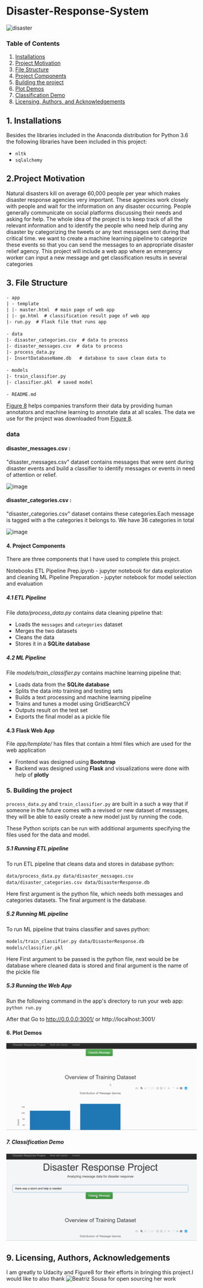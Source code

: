 # Disaster-Response-System
![disaster](https://media.npr.org/assets/img/2013/05/24/15164761_h22490559_wide-e6f3bf2e9dae3f152039639a8d851b9c9e9ac7be-s800-c85.jpg)

### Table of Contents
1. [Installations](#libraries)
2. [Project Motivation](#motivation)
3. [File Structure](#structure)
4. [Project Components](#project_componenets)
5. [Building the project](#Building)
6. [Plot Demos](#demo1)
7. [Classification Demo](#demo2)
8. [Licensing, Authors, and Acknowledgements](#licensing)


## 1. Installations <a name="libraries"></a>
Besides the libraries included in the Anaconda distribution for Python 3.6 the following libraries have been included in this project:
* `nltk` 
* `sqlalchemy` 

## 2.Project Motivation<a name="motivation"></a>

Natural disasters kill on average 60,000 people per year which makes disaster response agencies very important. These agencies work closely with people and wait for the information on any disaster occurring. People generally communicate on social platforms discussing their needs and asking for help. The whole idea of the project is to keep track of all the relevant information and to identify the people who need help during any disaster by categorizing the tweets or any text messages sent during that critical time. we want to create a machine learning pipeline to categorize these events so that you can send the messages to an appropriate disaster relief agency. This project will include a web app where an emergency worker can input a new message and get classification results in several categories

## 3. File Structure <a name="structure"></a>

```
- app
| - template
| |- master.html  # main page of web app
| |- go.html  # classification result page of web app
|- run.py  # Flask file that runs app

- data
|- disaster_categories.csv  # data to process 
|- disaster_messages.csv  # data to process
|- process_data.py
|- InsertDatabaseName.db   # database to save clean data to

- models
|- train_classifier.py
|- classifier.pkl  # saved model 

- README.md
```
[Figure 8](https://www.figure-eight.com/) helps companies transform their data by providing human annotators and machine learning to annotate data at all scales.
The data we use for the project was downloaded from [Figure 8](https://www.figure-eight.com/dataset/combined-disaster-response-data/).
### data
#### disaster_messages.csv :
"disaster_messages.csv" dataset contains messages that were sent during disaster events and build a classifier to identify messages or events in need of attention or relief.

![image](https://user-images.githubusercontent.com/46058709/78414949-5a86d300-75e4-11ea-9ea1-eb937c696e9b.png)


#### disaster_categories.csv  :
"disaster_categories.csv" dataset contains these categories.Each message is tagged with a the categories it belongs to. We have 36 categories in total



![image](https://user-images.githubusercontent.com/46058709/78414981-86a25400-75e4-11ea-9314-18dc21d6adcd.png)

#### 4. Project Components<a name="project_componenets"></a>
There are three components that I have used to complete  this project.

Notebooks
ETL Pipeline Prep.ipynb - jupyter notebook for data exploration and cleaning
ML Pipeline Preparation - jupyter notebook for model selection and evaluation

##### 4.1 ETL Pipeline

File _data/process_data.py_ contains data cleaning pipeline that:

- Loads the `messages` and `categories` dataset
- Merges the two datasets
- Cleans the data
- Stores it in a **SQLite database**

##### 4.2 ML Pipeline

File _models/train_classifier.py_ contains machine learning pipeline that:

- Loads data from the **SQLite database**
- Splits the data into training and testing sets
- Builds a text processing and machine learning pipeline
- Trains and tunes a model using GridSearchCV
- Outputs result on the test set
- Exports the final model as a pickle file

#### 4.3 Flask Web App
File _app/template/_ has files that contain a html files which are used for the web application

- Frontend was designed using **Bootstrap**
- Backend was designed using **Flask** and visualizations were done with help of **plotly**


### 5. Building the project<a name="Building"></a>

`process_data.py` and `train_classifier.py` are built in a such a way that if someone in the future comes with a revised or new dataset of messages, they will be able to easily create a new model just by running the code. 

These Python scripts can be run with additional arguments specifying the files used for the data and model.

##### 5.1 Running ETL pipeline

To run ETL pipeline that cleans data and stores in database python:

`data/process_data.py data/disaster_messages.csv data/disaster_categories.csv data/DisasterResponse.db `

Here first argument is the python file, which needs both messages and categories datasets. The final argument is the database.

##### 5.2 Running ML pipeline

To run ML pipeline that trains classifier and saves python:

`models/train_classifier.py data/DisasterResponse.db models/classifier.pkl`

Here First argument to be passed is the python file, next would be be database where cleaned data is stored and final argument is the name of the pickle file 

##### 5.3 Running the Web App

Run the following command in the app's directory to run your web app:
`python run.py`

After that Go to http://0.0.0.0:3001/ or http://localhost:3001/



#### 6. Plot Demos <a name="demo1"></a>
![Plot demos](https://github.com/sousablde/Disaster-Response-Pipeline/blob/master/Images/plots_demo.gif)

##### 7. Classification Demo <a name="demo2"></a>
![Classification demos](https://github.com/sousablde/Disaster-Response-Pipeline/blob/master/Images/classification_demo.gif)



## 9. Licensing, Authors, Acknowledgements<a name="licensing"></a>
I am greatly to Udacity and Figure8 for their efforts in bringing this project.I would like to also thank ![Beatriz Sousa](https://github.com/sousablde) for open sourcing her work
